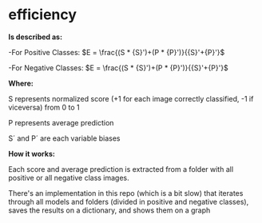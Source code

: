 # efficiency
**Is described as:**

-For Positive Classes:
$E = \frac{(S * {S}')+(P * {P}')}{{S}'+{P}'}$

-For Negative Classes:
$E = \frac{(S * {S}')+(P * {P}')}{{S}'+{P}'}$

**Where:**

S represents normalized score (+1 for each image correctly classified, -1 if viceversa) from 0 to 1

P represents average prediction

S´ and P´ are each variable biases

**How it works:**

Each score and average prediction is extracted from a folder with all positive or all negative class images. 

There's an implementation in this repo (which is a bit slow) that iterates through all models and folders (divided in positive and negative classes), saves the results on a dictionary, and shows them on a graph
